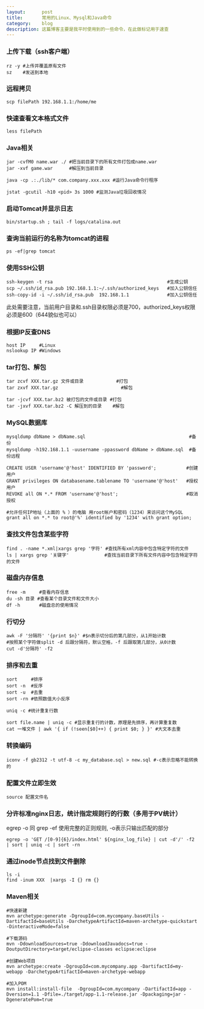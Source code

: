 ```yaml
---
layout:      post
title:       常用的Linux、Mysql和Java命令
category:    blog
description: 这篇博客主要是我平时使用到的一些命令，在此做标记用于速查
---
```


### 上传下载（ssh客户端）
    rz -y #上传并覆盖原有文件
    sz    #发送到本地
    
### 远程拷贝
    scp filePath 192.168.1.1:/home/me

### 快速查看文本格式文件
    less filePath
    
### Java相关
    jar -cvfM0 name.war ./ #把当前目录下的所有文件打包成name.war
    jar -xvf game.war      #解压到当前目录
    
    java -cp .:./lib/* com.company.xxx.xxx #运行Java命令行程序
    
    jstat -gcutil -h10 <pid> 3s 1000 #监测Java垃圾回收情况

### 启动Tomcat并显示日志
    bin/startup.sh ; tail -f logs/catalina.out

### 查询当前运行的名称为tomcat的进程
    ps -ef|grep tomcat

### 使用SSH公钥
    ssh-keygen -t rsa                                          #生成公钥
    scp ~/.ssh/id_rsa.pub 192.168.1.1:~/.ssh/authorized_keys   #加入公钥信任
    ssh-copy-id -i ~/.ssh/id_rsa.pub  192.168.1.1              #加入公钥信任
此处需要注意，当前用户目录和.ssh目录权限必须是700，authorized_keys权限必须是600（644貌似也可以）

### 根据IP反查DNS
    host IP     #Linux
    nslookup IP #Windows

### tar打包、解包    
    tar zcvf XXX.tar.gz 文件或目录            #打包
    tar zxvf XXX.tar.gz                       #解包
    
    tar -jcvf XXX.tar.bz2 被打包的文件或目录 #打包
    tar -jxvf XXX.tar.bz2 -C 解压到的目录    #解包
    
### MySQL数据库
    mysqldump dbName > dbName.sql                                      #备份
    mysqldump -h192.168.1.1 -uusername -ppassword dbName > dbName.sql  #备份远程
    
    CREATE USER 'username'@'host' IDENTIFIED BY 'password';           #创建用户
    GRANT privileges ON databasename.tablename TO 'username'@'host'   #授权用户
    REVOKE all ON *.* FROM 'username'@'host';                         #取消授权
    
    #允许任何IP地址（上面的 % ）的电脑 用root帐户和密码（1234）来访问这个MySQL
    grant all on *.* to root@'%' identified by '1234' with grant option; 

### 查找文件包含某些字符
    find . -name *.xml|xargs grep '字符' #查找所有xml内容中包含特定字符的文件
    ls | xargs grep '关键字'             #查找当前目录下所有文件内容中包含特定字符的文件
    
### 磁盘内存信息
    free -m     #查看内存信息
    du -sh 目录 #查看某个目录文件和文件大小
    df -h       #磁盘总的使用情况
    
### 行切分
    awk -F '分隔符' '{print $n}' #$n表示切分后的第几部分，从1开始计数
    #按照某个字符做split -d 后跟分隔符，默认空格，-f 后跟取第几部分，从0计数
    cut -d'分隔符' -f2
    
### 排序和去重
    sort     #排序
    sort -n  #反序
    sort -u  #去重
    sort -rn #依照数值大小反序
    
    uniq -c #统计重复行数
    
    sort file.name | uniq -c #显示重复行的计数，原理是先排序，再计算重复数
    cat 一堆文件 | awk '{ if (!seen[$0]++) { print $0; } }' #大文本去重
    
### 转换编码
    iconv -f gb2312 -t utf-8 -c my_database.sql > new.sql #-c表示忽略不能转换的

### 配置文件立即生效
    source 配置文件名
    
### 分许标准nginx日志，统计指定规则行的行数（多用于PV统计）
egrep -o 同 grep -ef 使用完整的正则规则, -o表示只输出匹配的部分

    egrep -o 'GET /[0-9]{6}/index.html' ${nginx_log_file} | cut -d'/' -f2 | sort | uniq -c | sort -rn
    
### 通过inode节点找到文件删除
    ls -i
    find -inum XXX  |xargs -I {} rm {}
    
### Maven相关
    #快速新建
    mvn archetype:generate -DgroupId=com.mycompany.baseUtils -DartifactId=baseUtils -DarchetypeArtifactId=maven-archetype-quickstart -DinteractiveMode=false
    
    #下载源码
    mvn -DdownloadSources=true -DdownloadJavadocs=true -DoutputDirectory=target/eclipse-classes eclipse:eclipse
    
    #创建Web项目
    mvn archetype:create -DgroupId=com.mycompany.app -DartifactId=my-webapp -DarchetypeArtifactId=maven-archetype-webapp
    
    #加入POM
    mvn install:install-file  -DgroupId=com.mycompany -DartifactId=app -Dversion=1.1 -Dfile=./target/app-1.1-release.jar -Dpackaging=jar -DgeneratePom=true

